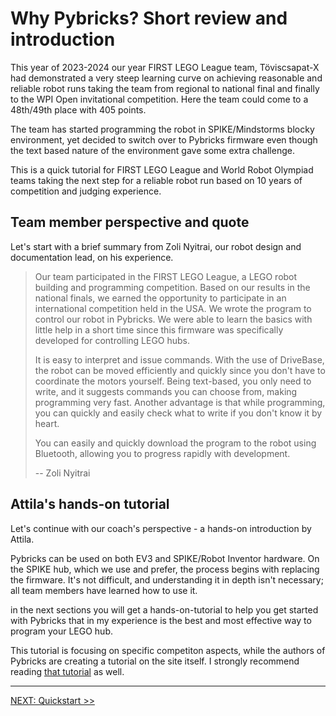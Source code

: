 # Why Pybricks? Short review and introduction

This year of 2023-2024 our year FIRST LEGO League team, Töviscsapat-X had demonstrated a very steep learning curve on achieving reasonable and reliable robot runs taking the team from regional to national final and finally to the WPI Open invitational competition. Here the team could come to a 48th/49th place with 405 points.

The team has started programming the robot in SPIKE/Mindstorms blocky environment, yet decided to switch over to Pybricks firmware even though the text based nature of the environment gave some extra challenge.

This is a quick tutorial for FIRST LEGO League and World Robot Olympiad teams taking the next step for a reliable robot run based on 10 years of competition and judging experience.


## Team member perspective and quote
Let's start with a brief summary from Zoli Nyitrai, our robot design and documentation lead, on his experience.

> Our team participated in the FIRST LEGO League, a LEGO robot building and programming competition. Based on our results in the national finals, we earned the opportunity to participate in an international competition held in the USA. We wrote the program to control our robot in Pybricks. We were able to learn the basics with little help in a short time since this firmware was specifically developed for controlling LEGO hubs.
> 
> It is easy to interpret and issue commands. With the use of DriveBase, the robot can be moved efficiently and quickly since you don't have to coordinate the motors yourself. Being text-based, you only need to write, and it suggests commands you can choose from, making programming very fast. Another advantage is that while programming, you can quickly and easily check what to write if you don't know it by heart.
> 
> You can easily and quickly download the program to the robot using Bluetooth, allowing you to progress rapidly with development.
> 
> -- Zoli Nyitrai

## Attila's hands-on tutorial

Let's continue with our coach's perspective - a hands-on introduction by Attila.

Pybricks can be used on both EV3 and SPIKE/Robot Inventor hardware. On the SPIKE hub, which we use and prefer, the process begins with replacing the firmware. It's not difficult, and understanding it in depth isn't necessary; all team members have learned how to use it.

in the next sections you will get a hands-on-tutorial to help you get started with Pybricks that in my experience is the best and most effective way to program your LEGO hub.

This tutorial is focusing on specific competiton aspects, while the authors of Pybricks are creating a tutorial on the site itself. I strongly recommend reading [that tutorial](https://pybricks.com/learn) as well.


---
[NEXT: Quickstart >>](1_quickstart.md)